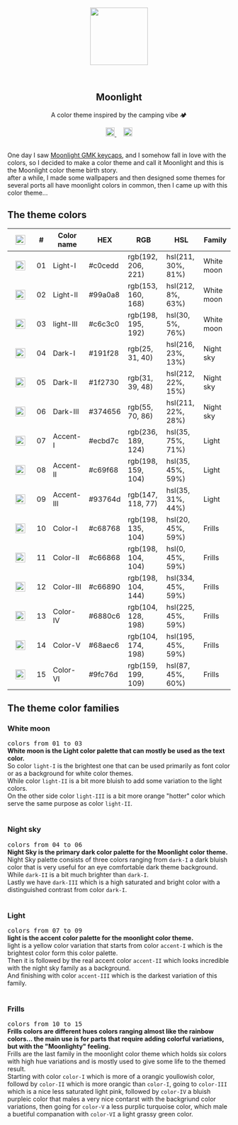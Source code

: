 <br>
<p align="center">
    <img src="https://i.imgur.com/WxkW0lI.png" width = 130rem/>
</p>
<br>
<h2 align="center"> <b>Moonlight</b> </h2>
<p align="center">A color theme inspired by the camping vibe 🏕</p>
<div align="center">
<a href="https://twitter.com/ColorMoonlight">
<img  src="https://i.imgur.com/8ITOrFV.png" width = 20rem />
</a> &nbsp&nbsp&nbsp
<a href="https://moonlight.nicepage.io">
<img  src="https://i.imgur.com/TGt9Aop.png" width = 20rem />
</a>
</div>
<br>
<p >
One day I saw <a href="https://kbdfans.com/products/ic-gmk-moonlight">Moonlight GMK keycaps</a>, and I somehow fall in love with the colors, so I decided to make a color theme and call it Moonlight and this is the Moonlight color theme birth story.<br>
after a while, I made some wallpapers and then designed some themes for several ports all have moonlight colors in common, then I came up with this color theme...
<br>
</p>
<!-- <img  src="https://i.imgur.com/V3XZCDS.png" width = 100% /> -->
<h2>The theme colors</h2>
<div align=center>
<table>
<thead>
<tr class="table100-head" width="100%" >
<th class="column1"><img src="https://i.imgur.com/msQffZ3.png" width="22px"  style="margin: 10px;"></th>
<th class="column1">#</th>
<th class="column1">Color name</th>
<th class="column2">HEX</th>
<th class="column3">RGB</th>
<th class="column4">HSL</th>
<th class="column5">Family</th>
</tr>
</thead>
<tbody>

<tr>
<td class="column1"><img src="https://i.imgur.com/2bF5ug6.png" width="22px"  style="margin: 10px;"></td>
<td class="column1">01</td>
<td class="column1">Light-I</td>
<td class="column2">#c0cedd</td>
<td class="column3">rgb(192, 206, 221)</td>
<td class="column4">hsl(211, 30%, 81%)</td>
<td class="column5">White moon</td>
</tr>
<tr>
<td class="column1"><img src="https://i.imgur.com/z0W2XMH.png" width="22px"  style="margin: 10px;"></td>
<td class="column1">02</td>
<td class="column1">Light-II</td>
<td class="column2">#99a0a8</td>
<td class="column3">rgb(153, 160, 168)</td>
<td class="column4">hsl(212, 8%, 63%)</td>
<td class="column5">White moon</td>
</tr>
<tr>
<td class="column1"><img src="https://i.imgur.com/Twx341h.png" width="22px"  style="margin: 10px;"></td>
<td class="column1">03</td>
<td class="column1">light-III</td>
<td class="column2">#c6c3c0</td>
<td class="column3">rgb(198, 195, 192)</td>
<td class="column4">hsl(30, 5%, 76%)</td>
<td class="column5">White moon</td>
</tr>
<tr>
<td class="column1"><img src="https://i.imgur.com/8ewKu6L.png" width="22px"  style="margin: 10px;"></td>
<td class="column1">04</td>
<td class="column1">Dark-I</td>
<td class="column2">#191f28</td>
<td class="column3">rgb(25, 31, 40)</td>
<td class="column4">hsl(216, 23%, 13%)</td>
<td class="column5">Night sky</td>

</tr>
<tr>
<td class="column1"><img src="https://i.imgur.com/Qm4ACUe.png" width="22px"  style="margin: 10px;"></td>
<td class="column1">05</td>
<td class="column1">Dark-II</td>
<td class="column2">#1f2730</td>
<td class="column3">rgb(31, 39, 48)</td>
<td class="column4">hsl(212, 22%, 15%)</td>
<td class="column5">Night sky</td>
</tr>
<tr>
<td class="column1"><img src="https://i.imgur.com/sDOQZsK.png" width="22px"  style="margin: 10px;"></td>
<td class="column1">06</td>
<td class="column1">Dark-III</td>
<td class="column2">#374656</td>
<td class="column3">rgb(55, 70, 86)</td>
<td class="column4">hsl(211, 22%, 28%)</td>
<td class="column5">Night sky</td>
</tr>
<tr>
<td class="column1"><img src="https://i.imgur.com/31VQs7M.png" width="22px"  style="margin: 10px;"></td>
<td class="column1">07</td>
<td class="column1">Accent-I</td>
<td class="column2">#ecbd7c</td>
<td class="column3">rgb(236, 189, 124)</td>
<td class="column4">hsl(35, 75%, 71%)</td>
<td class="column5">Light</td>

</tr>
<tr>
<td class="column1"><img src="https://i.imgur.com/5829KFR.png" width="22px"  style="margin: 10px;"></td>
<td class="column1">08</td>
<td class="column1">Accent-II</td>
<td class="column2">#c69f68</td>
<td class="column3">rgb(198, 159, 104)</td>
<td class="column4">hsl(35, 45%, 59%)</td>
<td class="column5">Light</td>

</tr>
<tr>
<td class="column1"><img src="https://i.imgur.com/fSAUHeb.png" width="22px"  style="margin: 10px;"></td>
<td class="column1">09</td>
<td class="column1">Accent-III</td>
<td class="column2">#93764d</td>
<td class="column3">rgb(147, 118, 77)</td>
<td class="column4">hsl(35, 31%, 44%)</td>
<td class="column5">Light</td>

</tr>
<tr>
<td class="column1"><img src="https://i.imgur.com/ObXYagt.png" width="22px"  style="margin: 10px;"></td>
<td class="column1">10</td>
<td class="column1">Color-I</td>
<td class="column2">#c68768</td>
<td class="column3">rgb(198, 135, 104)</td>
<td class="column4">hsl(20, 45%, 59%)</td>
<td class="column5">Frills</td>

</tr>
<tr>
<td class="column1"><img src="https://i.imgur.com/KOOqqmH.png" width="22px"  style="margin: 10px;"></td>
<td class="column1">11</td>
<td class="column1">Color-II</td>
<td class="column2">#c66868</td>
<td class="column3">rgb(198, 104, 104)</td>
<td class="column4">hsl(0, 45%, 59%)</td>
<td class="column5">Frills</td>

</tr>
<tr>
<td class="column1"><img src="https://i.imgur.com/HbmgcUc.png" width="22px"  style="margin: 10px;"></td>
<td class="column1">12</td>
<td class="column1">Color-III</td>
<td class="column2">#c66890</td>
<td class="column3">rgb(198, 104, 144)</td>
<td class="column4">hsl(334, 45%, 59%)</td>
<td class="column5">Frills</td>

</tr>
<tr>
<td class="column1"><img src="https://i.imgur.com/MHUboCJ.png" width="22px"  style="margin: 10px;"></td>
<td class="column1">13</td>
<td class="column1">Color-IV</td>
<td class="column2">#6880c6</td>
<td class="column3">rgb(104, 128, 198)</td>
<td class="column4">hsl(225, 45%, 59%)</td>
<td class="column5">Frills</td>

</tr>
<tr>
<td class="column1"><img src="https://i.imgur.com/yo3Np9o.png" width="22px"  style="margin: 10px;"></td>
<td class="column1">14</td>
<td class="column1">Color-V</td>
<td class="column2">#68aec6</td>
<td class="column3">rgb(104, 174, 198)</td>
<td class="column4">hsl(195, 45%, 59%)</td>
<td class="column5">Frills</td>
</tr>

<tr>
<td class="column1"><img src="https://i.imgur.com/rvqHrxn.png" width="22px"  style="margin: 10px;"></td>
<td class="column1">15</td>
<td class="column1">Color-VI</td>
<td class="column2">#9fc76d</td>
<td class="column3">rgb(159, 199, 109)</td>
<td class="column4">hsl(87, 45%, 60%)</td>
<td class="column5">Frills</td>
</tr>
</tbody>
</table>
</div>
<h2>The theme color families</h2>

<h3>White moon</h3>
<div>
<kbd>colors from 01 to 03</kbd>
</div>
<div>
<strong>White moon is the Light color palette that can mostly be used as the text color.</strong><br>
 So color <code>light-I</code> is the brightest one that can be used primarily as font color or as a background for white color themes.<br>
 While color <code>light-II</code> is a bit more bluish to add some variation to the light colors.<br> 
 On the other side color <code>light-III</code> is a bit more orange "hotter" color which serve the same purpose as color <code>light-II</code>.
</div>

<br>
<h3>Night sky</h3>
<div>
<kbd>colors from 04 to 06</kbd>
</div>
<div>
<strong>Night Sky is the primary dark color palette for the Moonlight color theme.</strong><br>
Night Sky palette consists of three colors ranging from <code>dark-I</code> a dark bluish color that is very useful for an eye comfortable dark theme background. <br>
While <code>dark-II</code> is a bit much brighter than <code>dark-I</code>.<br>
Lastly we have <code>dark-III</code> which is a high saturated and bright color with a distinguished contrast from color <code>dark-I</code>.
</div>

<br>
<h3>Light</h3>
<div>
<kbd>colors from 07 to 09</kbd>
</div>
<div>
<strong>light is the accent color palette for the moonlight color theme.</strong><br>
light is a yellow color variation that starts from color <code>accent-I</code> which is the brightest color form this color palette. <br> 
Then it is followed by the real accent color <code>accent-II</code> which looks incredible with the night sky family as a background.<br>
And finishing with color <code>accent-III</code> which is the darkest variation of this family.
</div>

<br>
<h3>​Frills</h3>
<div>
<kbd>colors from 10 to 15</kbd>
</div>
<div>
<strong>​Frills colors are different hues colors ranging almost like the rainbow colors...
the main use is for parts that require adding colorful variations, but with the "Moonlighty" feeling.</strong><br>
Frills are the last family in the moonlight color theme which holds six colors with high hue variations and is mostly used to give some life to the themed result.<br>
Starting with color <code>color-I</code> which is more of a orangic youllowish color, followd by <code>color-II</code> which is more orangic than <code>color-I</code>, going to <code>color-III</code> which is a nice less saturated light pink, followed by <code>color-IV</code> a bluish purpleic color that males a very nice contarst with the backgriund color variations, then going for <code>color-V</code> a less purplic turquoise color, which male a buetiful companation with <code>color-VI</code> a light grassy green color.
</div>
